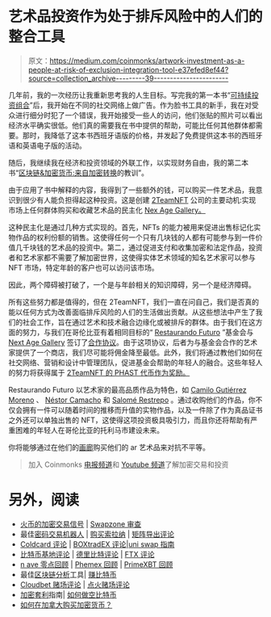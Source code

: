 # 艺术品投资作为处于排斥风险中的人们的整合工具

> 原文：<https://medium.com/coinmonks/artwork-investment-as-a-people-at-risk-of-exclusion-integration-tool-e37efed8ef44?source=collection_archive---------39----------------------->

几年前，我的一次经历让我重新思考我的人生目标。写完我的第一本书“[可持续投资组合](https://www.amazon.com/Sustainable-Portfolio-portfolio-optimizing-resources-ebook/dp/B087ZJCZ37/ref=sr_1_4?crid=AJYJRFO965NJ&keywords=antonio+luis+lara&qid=1643794228&rnid=2941120011&s=books&sprefix=antonio+luis+lara%2Caps%2C147&sr=1-4)”后，我开始在不同的社交网络上做广告。作为脸书工具的新手，我在对受众进行细分时犯了一个错误，我开始接受一些人的访问，他们张贴的照片可以看出经济水平确实很低。他们真的需要我在书中提供的帮助，可能比任何其他群体都需要。那时，我降低了这本书西班牙语版的价格，并发起了免费提供这本书的西班牙语和英语电子版的活动。

随后，我继续我在经济和投资领域的外联工作，以实现财务自由，我的第二本书“[区块链&加密货币:来自加密转换](https://www.amazon.com/BLOCKCHAIN-CRYPTOCURRENCIES-Lessons-crypto-convert-ebook/dp/B08VZ4S1QN/ref=sr_1_1?crid=3V64BN3NRBP11&keywords=Blockchain+%26+Cryptocurrencies%3A+lessons+from+a+crypto-convert&qid=1643794300&s=books&sprefix=blockchain+%26+cryptocurrencies+lessons+from+a+crypto-convert%2Cstripbooks-intl-ship%2C128&sr=1-1)的教训”。

由于应用了书中解释的内容，我得到了一些额外的钱，可以购买一件艺术品，我意识到很少有人能负担得起这种投资。这是创建 [2TeamNFT](http://www.2teamNFT.com) 公司的主要动机:实现市场上任何群体购买和收藏艺术品的民主化 [Nex Age Gallery。](http://www.NextAGeGallery.com)

这种民主化是通过几种方式实现的。首先，NFTs 的能力被用来促进出售标记化实物作品的权利份额的销售。这使得任何一个只有几块钱的人都有可能参与到一件价值几千块钱的艺术品的投资中。第二，通过促进支付和收集加密和法定作品，投资者和艺术家都不需要了解加密世界，这使得实体艺术领域的知名艺术家可以参与 NFT 市场，特定年龄的客户也可以访问该市场。

因此，两个障碍被打破了，一个是与年龄相关的知识障碍，另一个是经济障碍。

所有这些努力都是值得的，但在 2TeamNFT，我们一直在问自己，我们是否真的能以任何方式为改善面临排斥风险的人们的生活做出贡献。从这些想法中产生了我们的社会工作，旨在通过艺术和技术融合边缘化或被排斥的群体。由于我们在这方面的努力，与我们在哥伦比亚有着相同目标的“ [Restaurando Futuro](https://fundacionrestauran5.wixsite.com/furfuturo) ”基金会与 [Next Age Gallery](http://www.NextAgeGallery.com) 签订了[合作协议](https://2teamnft.com/agreement-with-fundacion-restaurando-futuro/)。由于这项协议，后者为与基金会合作的艺术家提供了一个商店，我们尽可能将佣金降至最低。此外，我们将通过教他们如何在社交网络、营销和设计中管理团队，促进基金会帮助的年轻人的融合。这些年轻人的努力将获得属于 [2TeamNFT 的 PHAST 代币作为奖励。](http://www.2TeamNFT.com)

Restaurando Futuro 以艺术家的最高品质作品为特色，如 [Camilo Gutiérrez Moreno](https://www.instagram.com/camilo_gutierrez_moreno/) 、 [Néstor Camacho](https://www.instagram.com/nestigios/) 和 [Salomé Restrepo](https://www.salomerestrepo.com/) 。通过收购他们的作品，你不仅会拥有一件可以随着时间的推移而升值的实物作品，以及一件除了作为真品证书之外还可以单独出售的 NFT，这使得这项投资极具吸引力，而且你还将帮助有严重困难的年轻人在哥伦比亚的托利马市建设未来。

你将能够通过在他们的[画廊](https://nextagegallery.com/product/ritmos-y-fluidos-2/)购买他们的 ar 艺术品来对抗不平等。

> 加入 Coinmonks [电报频道](https://t.me/coincodecap)和 [Youtube 频道](https://www.youtube.com/c/coinmonks/videos)了解加密交易和投资

# 另外，阅读

*   [火币的加密交易信号](https://coincodecap.com/huobi-crypto-trading-signals) | [Swapzone 审查](/coinmonks/swapzone-review-crypto-exchange-data-aggregator-e0ad78e55ed7)
*   最佳[密码交易机器人](https://coincodecap.com/best-crypto-trading-bots) | [购买索拉纳](https://coincodecap.com/buy-solana) | [矩阵导出评论](https://coincodecap.com/matrixport-review)
*   [Coldcard 评论](https://coincodecap.com/coldcard-review) | [BOXtradEX 评论](https://coincodecap.com/boxtradex-review)|[uni swap 指南](https://coincodecap.com/uniswap)
*   [比特币基地评论](/coinmonks/coinbase-review-6ef4e0f56064) | [德里比特评论](/coinmonks/deribit-review-options-fees-apis-and-testnet-2ca16c4bbdb2) | [FTX 评论](/coinmonks/ftx-crypto-exchange-review-53664ac1198f)
*   [n ave 零点回顾](/coinmonks/ngrave-zero-review-c465cf8307fc) | [Phemex 回顾](/coinmonks/phemex-review-4cfba0b49e28) | [PrimeXBT 回顾](/coinmonks/primexbt-review-88e0815be858)
*   最佳[区块链分析](https://bitquery.io/blog/best-blockchain-analysis-tools-and-software)工具| [赚比特币](/coinmonks/earn-bitcoin-6e8bd3c592d9)
*   [Cloudbet 赌场评论](https://coincodecap.com/cloudbet-casino-review) | [点火赌场评论](https://coincodecap.com/ignition-casino-review)
*   [加密套利](/coinmonks/crypto-arbitrage-guide-how-to-make-money-as-a-beginner-62bfe5c868f6)指南| [如何做空比特币](/coinmonks/how-to-short-bitcoin-568a2d0b4ae5)
*   [如何在加拿大购买加密货币？](https://coincodecap.com/how-to-buy-cryptocurrency-in-canada)